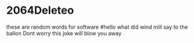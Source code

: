 # 2064Deleteo
these are random words for software 
#hello what did wind mill say to the ballon Dont worry this joke will blow you away
